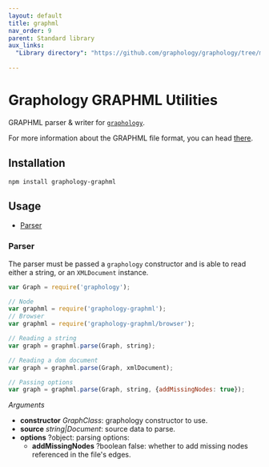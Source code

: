 ```yaml
---
layout: default
title: graphml
nav_order: 9
parent: Standard library
aux_links:
  "Library directory": "https://github.com/graphology/graphology/tree/master/src/graphml"
  
---
```


# Graphology GRAPHML Utilities

GRAPHML parser & writer for [`graphology`](..).

For more information about the GRAPHML file format, you can head [there](http://graphml.graphdrawing.org/).

## Installation

```
npm install graphology-graphml
```

## Usage

- [Parser](#parser)

### Parser

The parser must be passed a `graphology` constructor and is able to read either a string, or an `XMLDocument` instance.

```js
var Graph = require('graphology');

// Node
var graphml = require('graphology-graphml');
// Browser
var graphml = require('graphology-graphml/browser');

// Reading a string
var graph = graphml.parse(Graph, string);

// Reading a dom document
var graph = graphml.parse(Graph, xmlDocument);

// Passing options
var graph = graphml.parse(Graph, string, {addMissingNodes: true});
```

_Arguments_

- **constructor** _GraphClass_: graphology constructor to use.
- **source** _string\|Document_: source data to parse.
- **options** <span class="code">?object</span>: parsing options:
  - **addMissingNodes** <span class="code">?boolean</span> <span class="default">false</span>: whether to add missing nodes referenced in the file's edges.


